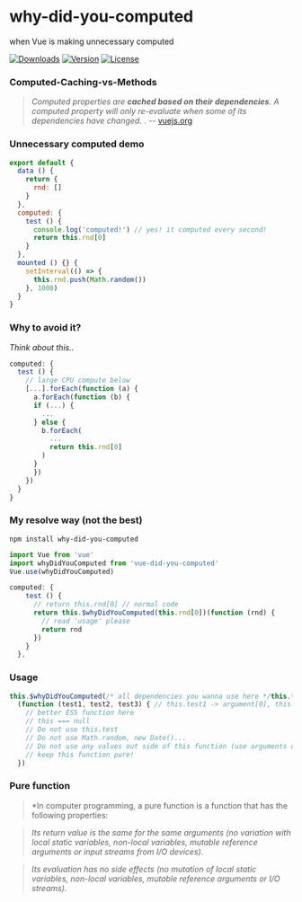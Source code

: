 # why-did-you-computed
when Vue is making unnecessary computed

<a href="https://npmcharts.com/compare/why-did-you-computed?minimal=true"><img src="https://img.shields.io/npm/dm/why-did-you-computed.svg" alt="Downloads"></a>
<a href="https://www.npmjs.com/package/why-did-you-computed"><img src="https://img.shields.io/npm/v/why-did-you-computed.svg" alt="Version"></a>
<a href="https://www.npmjs.com/package/why-did-you-computed"><img src="https://img.shields.io/npm/l/why-did-you-computed.svg" alt="License"></a>

### Computed-Caching-vs-Methods

> *Computed properties are **cached based on their dependencies**. A computed property will only re-evaluate when some of its dependencies have changed.* . -- <a href="https://vuejs.org/v2/guide/computed.html#Computed-Caching-vs-Methods">vuejs.org</a>

### Unnecessary computed demo

```vue.js
export default {
  data () {
    return {
      rnd: []
    }
  },
  computed: {
    test () {
      console.log('computed!') // yes! it computed every second!
      return this.rnd[0]
    }
  },
  mounted () {} {
    setInterval(() => {
      this.rnd.push(Math.random())
    }, 1000)
  }
}
```

### Why to avoid it?

*Think about this..*

```vue.js
computed: {
  test () {
    // large CPU compute below
    [...].forEach(function (a) {
      a.forEach(function (b) {
      if (...) {
        ...
      } else {
        b.forEach(
          ...
          return this.rnd[0]
        )
      }
      })
    })
  }
}
```

### My resolve way (not the best)

```
npm install why-did-you-computed
```

```js
import Vue from 'vue'
import whyDidYouComputed from 'vue-did-you-computed'
Vue.use(whyDidYouComputed)
```

```vue.js
computed: {
    test () {
      // return this.rnd[0] // normal code
      return this.$whyDidYouComputed(this.rnd[0])(function (rnd) {
        // read 'usage' please
        return rnd
      })
    }
  },
```

### Usage

```js
this.$whyDidYouComputed(/* all dependencies you wanna use here */this.test1, this.test2, this.test3)
  (function (test1, test2, test3) { // this.test1 -> argument[0], this.test2 -> argument[1] ...
    // better ES5 function here
    // this === null
    // Do not use this.test
    // Do not use Math.random, new Date()...
    // Do not use any values out side of this function (use arguments only)
    // keep this function pure!
  })
```

### Pure function
> *In computer programming, a pure function is a function that has the following properties:

> *Its return value is the same for the same arguments (no variation with local static variables, non-local variables, mutable reference arguments or input streams from I/O devices).*

> *Its evaluation has no side effects (no mutation of local static variables, non-local variables, mutable reference arguments or I/O streams).*
